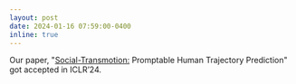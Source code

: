 ```yaml
---
layout: post
date: 2024-01-16 07:59:00-0400
inline: true
---
```


Our paper, "[Social-Transmotion:]()
Promptable Human Trajectory Prediction" got accepted in ICLR’24.